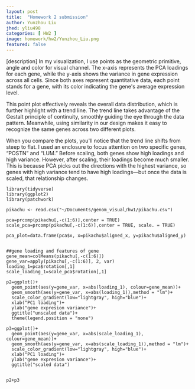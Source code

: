 ```yaml
---
layout: post
title:  "Homework 2 submission"
author: Yunzhou Liu
jhed: yliu498
categories: [ HW2 ]
image: homework/hw2/Yunzhou_Liu.png
featured: false
---
```


[description]
In my visualization, I use points as the geometric primitive, angle and color for visual channel. The x-axis represents the PCA loadings for each gene, while the y-axis shows the variance in gene expression across all cells. Since both axes represent quantitative data, each point stands for a gene, with its color indicating the gene's average expression level.

This point plot effectively reveals the overall data distribution, which is further highlight with a trend line. The trend line takes advantage of the Gestalt principle of continuity, smoothly guiding the eye through the data pattern. Meanwhile, using similarity in our design makes it easy to recognize the same genes across two different plots.

When you compare the plots, you'll notice that the trend line shifts from steep to flat. I used an enclosure to focus attention on two specific genes, “POSTN” and “LUM.” Before scaling, both genes show high loadings and high variance. However, after scaling, their loadings become much smaller. This is because PCA picks out the directions with the highest variance, so genes with high variance tend to have high loadings—but once the data is scaled, that relationship changes.

```{r}
library(tidyverse)
library(ggplot2)
library(patchwork)

pikachu <- read.csv("~/Documents/genom_visual/hw1/pikachu.csv")

pca=prcomp(pikachu[,-c(1:6)],center = TRUE)
scale_pca=prcomp(pikachu[,-c(1:6)],center = TRUE, scale. = TRUE)

pca_plot=data.frame(pca$x, x=pikachu$aligned_x, y=pikachu$aligned_y)


##gene loading and features of gene 
gene_mean=colMeans(pikachu[,-c(1:6)])
gene_var=apply(pikachu[,-c(1:6)], 2, var)
loading_1=pca$rotation[,1]
scale_loading_1=scale_pca$rotation[,1]

p2=ggplot()+
  geom_point(aes(y=gene_var, x=abs(loading_1), colour=gene_mean))+
  geom_smooth(aes(y=gene_var, x=abs(loading_1)),method = "lm")+
  scale_color_gradient(low="lightgray", high="blue")+
  xlab("PC1 loading")+
  ylab("gene expresion variance")+
  ggtitle("unscaled data")+
  theme(legend.position = "none")

p3=ggplot()+
  geom_point(aes(y=gene_var, x=abs(scale_loading_1), colour=gene_mean))+
  geom_smooth(aes(y=gene_var, x=abs(scale_loading_1)),method = "lm")+
  scale_color_gradient(low="lightgray", high="blue")+
  xlab("PC1 loading")+
  ylab("gene expresion variance")+
  ggtitle("scaled data")


p2+p3
```

